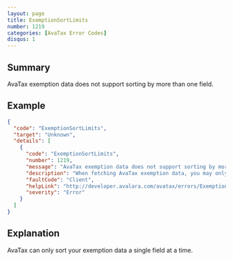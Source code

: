 ```yaml
---
layout: page
title: ExemptionSortLimits
number: 1219
categories: [AvaTax Error Codes]
disqus: 1
---
```


## Summary

AvaTax exemption data does not support sorting by more than one field.

## Example

```json
{
  "code": "ExemptionSortLimits",
  "target": "Unknown",
  "details": [
    {
      "code": "ExemptionSortLimits",
      "number": 1219,
      "message": "AvaTax exemption data does not support sorting by more than one field.",
      "description": "When fetching AvaTax exemption data, you may only sort by a single field at a time.  You attempted to sort by the following fields: '-0-'",
      "faultCode": "Client",
      "helpLink": "http://developer.avalara.com/avatax/errors/ExemptionSortLimits",
      "severity": "Error"
    }
  ]
}
```

## Explanation

AvaTax can only sort your exemption data a single field at a time.
